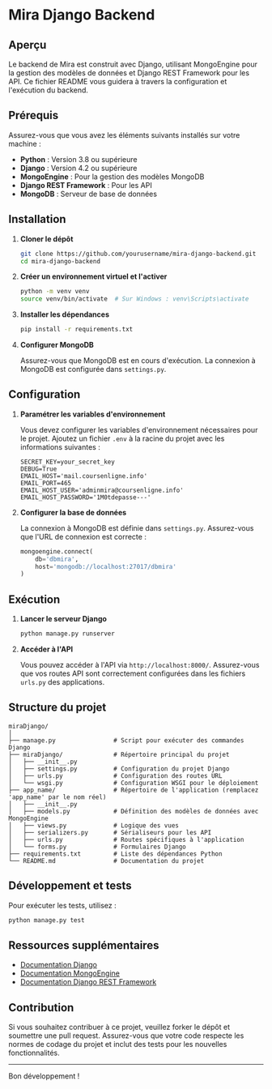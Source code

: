 # Mira Django Backend

## Aperçu

Le backend de Mira est construit avec Django, utilisant MongoEngine pour la gestion des modèles de données et Django REST Framework pour les API. Ce fichier README vous guidera à travers la configuration et l'exécution du backend.

## Prérequis

Assurez-vous que vous avez les éléments suivants installés sur votre machine :
- **Python** : Version 3.8 ou supérieure
- **Django** : Version 4.2 ou supérieure
- **MongoEngine** : Pour la gestion des modèles MongoDB
- **Django REST Framework** : Pour les API
- **MongoDB** : Serveur de base de données

## Installation

1. **Cloner le dépôt**

   ```sh
   git clone https://github.com/yourusername/mira-django-backend.git
   cd mira-django-backend
   ```

2. **Créer un environnement virtuel et l'activer**

   ```sh
   python -m venv venv
   source venv/bin/activate  # Sur Windows : venv\Scripts\activate
   ```

3. **Installer les dépendances**

   ```sh
   pip install -r requirements.txt
   ```

4. **Configurer MongoDB**

   Assurez-vous que MongoDB est en cours d'exécution. La connexion à MongoDB est configurée dans `settings.py`.

## Configuration

1. **Paramétrer les variables d'environnement**

   Vous devez configurer les variables d'environnement nécessaires pour le projet. Ajoutez un fichier `.env` à la racine du projet avec les informations suivantes :

   ```env
   SECRET_KEY=your_secret_key
   DEBUG=True
   EMAIL_HOST='mail.coursenligne.info'
   EMAIL_PORT=465
   EMAIL_HOST_USER='adminmira@coursenligne.info'
   EMAIL_HOST_PASSWORD='1M0tdepasse---'
   ```

2. **Configurer la base de données**

   La connexion à MongoDB est définie dans `settings.py`. Assurez-vous que l'URL de connexion est correcte :

   ```python
   mongoengine.connect(
       db='dbmira', 
       host='mongodb://localhost:27017/dbmira'
   )
   ```

## Exécution

1. **Lancer le serveur Django**

   ```sh
   python manage.py runserver
   ```

2. **Accéder à l'API**

   Vous pouvez accéder à l'API via `http://localhost:8000/`. Assurez-vous que vos routes API sont correctement configurées dans les fichiers `urls.py` des applications.

## Structure du projet

```plaintext
miraDjango/
│
├── manage.py                # Script pour exécuter des commandes Django
├── miraDjango/              # Répertoire principal du projet
│   ├── __init__.py
│   ├── settings.py          # Configuration du projet Django
│   ├── urls.py              # Configuration des routes URL
│   └── wsgi.py              # Configuration WSGI pour le déploiement
├── app_name/                # Répertoire de l'application (remplacez 'app_name' par le nom réel)
│   ├── __init__.py
│   ├── models.py            # Définition des modèles de données avec MongoEngine
│   ├── views.py             # Logique des vues
│   ├── serializers.py       # Sérialiseurs pour les API
│   ├── urls.py              # Routes spécifiques à l'application
│   └── forms.py             # Formulaires Django
├── requirements.txt         # Liste des dépendances Python
└── README.md                # Documentation du projet
```

## Développement et tests

Pour exécuter les tests, utilisez :

```sh
python manage.py test
```

## Ressources supplémentaires

- [Documentation Django](https://docs.djangoproject.com/en/4.2/)
- [Documentation MongoEngine](https://docs.mongoengine.org/)
- [Documentation Django REST Framework](https://www.django-rest-framework.org/)

## Contribution

Si vous souhaitez contribuer à ce projet, veuillez forker le dépôt et soumettre une pull request. Assurez-vous que votre code respecte les normes de codage du projet et inclut des tests pour les nouvelles fonctionnalités.

---

Bon développement !
